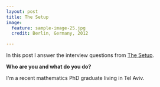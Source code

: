 ```yaml
---
layout: post
title: The Setup
image:
  feature: sample-image-25.jpg
  credit: Berlin, Germany, 2012

---
```


In this post I answer the interview questions from [The Setup](http://usesthis.com/). 

**Who are you and what do you do?**

I'm a recent mathematics PhD graduate living in Tel Aviv. 